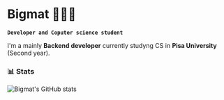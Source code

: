 # Bigmat 👨🏼‍💻

**`Developer and Coputer science student`**

I'm a mainly <b>Backend developer</b> currently studyng CS in <b><a>Pisa University</a></b> (Second year).

<!--
### 🧰 Languages and Tools
<div>
  <img width='30px' height: '30px' src="https://cdn.jsdelivr.net/gh/devicons/devicon/icons/javascript/javascript-original.svg" />
  <img width='30px' height: '30px' src="https://cdn.jsdelivr.net/gh/devicons/devicon/icons/python/python-original.svg" />
  <img width='30px' height: '30px' src="https://cdn.jsdelivr.net/gh/devicons/devicon/icons/python/django.svg" />
</div>
-->

### 📊 Stats

![Bigmat's GitHub stats](https://github-readme-stats.vercel.app/api?username=bigmat18&show_icons=true&theme=gruvbox)
